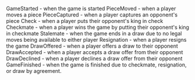 GameStarted - when the game is started
PieceMoved - when a player moves a piece
PieceCaptured - when a player captures an opponent's piece
Check - when a player puts their opponent's king in check
Checkmate - when a player wins the game by putting their opponent's king in checkmate
Stalemate - when the game ends in a draw due to no legal moves being available to either player
Resignation - when a player resigns the game
DrawOffered - when a player offers a draw to their opponent
DrawAccepted - when a player accepts a draw offer from their opponent
DrawDeclined - when a player declines a draw offer from their opponent
GameFinished - when the game is finished due to checkmate, resignation, or draw by agreement.
